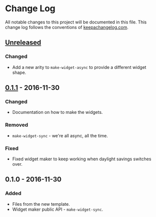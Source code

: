 # Change Log
All notable changes to this project will be documented in this file. This change log follows the conventions of [keepachangelog.com](http://keepachangelog.com/).

## [Unreleased]
### Changed
- Add a new arity to `make-widget-async` to provide a different widget shape.

## [0.1.1] - 2016-11-30
### Changed
- Documentation on how to make the widgets.

### Removed
- `make-widget-sync` - we're all async, all the time.

### Fixed
- Fixed widget maker to keep working when daylight savings switches over.

## 0.1.0 - 2016-11-30
### Added
- Files from the new template.
- Widget maker public API - `make-widget-sync`.

[Unreleased]: https://github.com/your-name/interview-questions/compare/0.1.1...HEAD
[0.1.1]: https://github.com/your-name/interview-questions/compare/0.1.0...0.1.1
